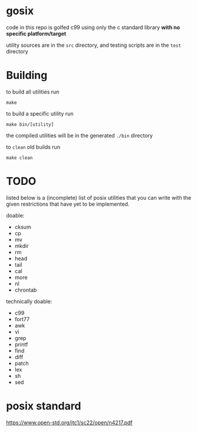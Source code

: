 # gosix
code in this repo is golfed c99 using only the c standard library **with no specific platform/target**

utility sources are in the `src` directory, and testing scripts are in the `test` directory

# Building
to build all utilities run
```
make
```

to build a specific utility run
```
make bin/[utility]
```

the compiled utilities will be in the generated `./bin` directory

to `clean` old builds run
```
make clean
```

# TODO
listed below is a (incomplete) list of posix utilities that you can write with the given restrictions that have yet to be implemented.

doable:
- cksum
- cp
- mv
- mkdir
- rm
- head
- tail
- cal
- more
- nl
- chrontab

technically doable:
- c99
- fort77
- awk
- vi
- grep
- printf
- find
- diff
- patch
- lex
- sh
- sed

# posix standard
https://www.open-std.org/jtc1/sc22/open/n4217.pdf
